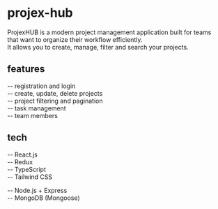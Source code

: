 # projex-hub

ProjexHUB is a modern project management application built for teams <br />
that want to organize their workflow efficiently. <br />
It allows you to create, manage, filter and search your projects. <br />

## features

-- registration and login<br />
-- create, update, delete projects<br />
-- project filtering and pagination<br />
-- task management<br />
-- team members<br />

## tech

-- React.js <br />
-- Redux <br />
-- TypeScript <br />
-- Tailwind CSS <br />

-- Node.js + Express <br />
-- MongoDB (Mongoose) <br />

